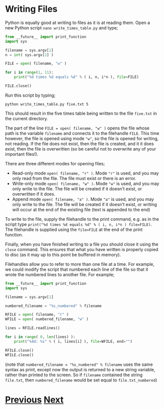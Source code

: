 ---
---

# Writing Files

Python is equally good at writing to files as it is at reading them. Open a new Python script `nano write_times_table.py` and type;

```python
from __future__ import print_function
import sys

filename = sys.argv[1]
n = int( sys.argv[2] )

FILE = open( filename, "w" )

for i in range(1, 11):
    print("%d times %d equals %d" % ( i, n, i*n ), file=FILE)

FILE.close()
```

Run this script by typing;

    python write_times_table.py five.txt 5

This should result in the five times table being written to the file `five.txt` in the current directory.

The part of the line `FILE = open( filename, "w" )` opens the file whose path is the variable `filename` and connects it to the filehandle `FILE`. This time however, the file is opened using mode `"w"`, so the file is opened for writing, not reading. If the file does not exist, then the file is created, and it it does exist, then the file is overwritten (so be careful not to overwrite any of your important files!).

There are three different modes for opening files;

* Read-only mode `open( filename, "r" )`. Mode `"r"` is used, and you may only read from the file. The file must exist or there is an error.
* Write-only mode `open( filename, "w" )`. Mode `"w"` is used, and you may only write to the file. The file will be created if it doesn't exist, or overwritten if it does.
* Append mode `open( filename, "a" )`. Mode `"a"` is used, and you may only write to the file. The file will be created if it doesn't exist, or writing will occur at the end of the existing file (text is appended to the end)

To write to the file, supply the filehandle to the print command, e.g. as in the script type `print("%d times %d equals %d" % ( i, n, i*n ) file=FILE)`. The filehandle is supplied using the `file=FILE` at the end of the print function.

Finally, when you have finished writing to a file you should close it using the `close` command. This ensures that what you have written is properly copied to disc (as it may up to this point be buffered in memory).

Filehandles allow you to refer to more than one file at a time. For example, we could modify the script that numbered each line of the file so that it wrote the numbered lines to another file. For example;

```python
from __future__ import print_function
import sys

filename = sys.argv[1]

numbered_filename = "%s_numbered" % filename

RFILE = open( filename, "r" )
WFILE = open( numbered_filename, "w" )

lines = RFILE.readlines()

for i in range( 0, len(lines) ):
    print("%4d: %s" % ( i, lines[i] ), file=WFILE, end="")

RFILE.close()
WFILE.close()
```

(note that `numbered_filename = "%s_numbered" % filename` uses the same syntax as print, except now the output is returned to a new string variable, rather than printed to the screen. So if `filename` contained the string `file.txt`, then `numbered_filename` would be set equal to `file.txt_numbered`)

# [Previous](../files) [Next](../splitting)
